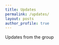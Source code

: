 ```yaml
---
title: Updates
permalink: /updates/
layout: posts
author_profile: true
---
```


Updates from the group